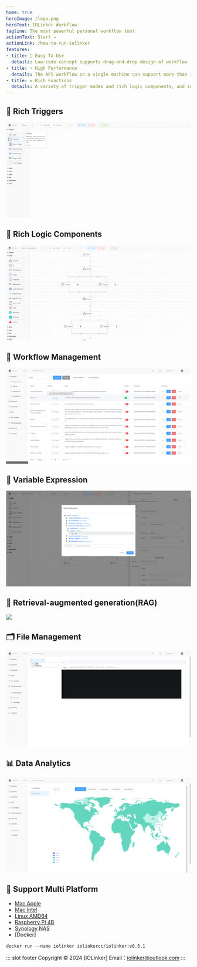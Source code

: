 ```yaml
---
home: true
heroImage: /logo.png
heroText: IOLinker Workflow
tagline: The most powerful personal workflow tool
actionText: Start →
actionLink: /how-to-run-iolinker
features:
- title: 🤖 Easy To Use
  details: Low-code concept supports drag-and-drop design of workflow
- title: ⚡ High Performance
  details: The API workflow on a single machine can support more than 1,500 QPS
- title: ⚒️ Rich Functions
  details: A variety of trigger modes and rich logic components, and supports flexible expansion of various common programming languages
---
```



## 🌟 Rich Triggers
![](/rich-trigger.png)

## 🌟 Rich Logic Components
![](/logic.png)

## 🌟 Workflow Management
![](/workflow-management.png)

## 🌟 Variable Expression
![](/variable-expression.png)

## 🌟 Retrieval-augmented generation(RAG)
![](/local_knowledge.png)

## 🗂️ File Management
![](/file-management.png)

## 📊 Data Analytics
![](/data-analysis-worldmap.png)

## 🌟 Support Multi Platform
- [Mac Apple](https://iolinker-download-hk.oss-cn-hongkong.aliyuncs.com/iolinker-standalone-darwin-arm64-v0.5.1.tar.gz)
- [Mac Intel](https://iolinker-download-hk.oss-cn-hongkong.aliyuncs.com/iolinker-standalone-darwin-amd64-v0.5.1.tar.gz)
- [Linux AMD64](https://iolinker-download-hk.oss-cn-hongkong.aliyuncs.com/iolinker-standalone-linux-amd64-v0.5.1.tar.gz)
- [Raspberry PI 4B](https://iolinker-download-hk.oss-cn-hongkong.aliyuncs.com/iolinker-standalone-linux-arm-v0.5.1.tar.gz)
- [Synology NAS](https://iolinker-download-hk.oss-cn-hongkong.aliyuncs.com/iolinker-standalone-linux-arm-v0.5.1.tar.gz)
- [Docker]
```
docker run --name iolinker iolinkercc/iolinker:v0.5.1

```

::: slot footer
Copyright © 2024 [IOLinker] Email：iolinker@outlook.com
:::
